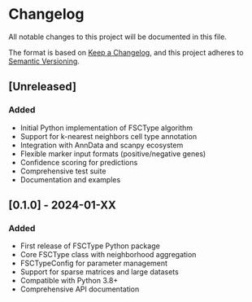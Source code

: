 # Changelog

All notable changes to this project will be documented in this file.

The format is based on [Keep a Changelog](https://keepachangelog.com/en/1.0.0/),
and this project adheres to [Semantic Versioning](https://semver.org/spec/v2.0.0.html).

## [Unreleased]

### Added
- Initial Python implementation of FSCType algorithm
- Support for k-nearest neighbors cell type annotation
- Integration with AnnData and scanpy ecosystem
- Flexible marker input formats (positive/negative genes)
- Confidence scoring for predictions
- Comprehensive test suite
- Documentation and examples

## [0.1.0] - 2024-01-XX

### Added
- First release of FSCType Python package
- Core FSCType class with neighborhood aggregation
- FSCTypeConfig for parameter management
- Support for sparse matrices and large datasets
- Compatible with Python 3.8+
- Comprehensive API documentation 